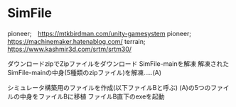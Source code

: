 # SimFile
pioneer;　https://mtkbirdman.com/unity-gamesystem
pioneer;　https://machinemaker.hatenablog.com/
terrain;  https://www.kashmir3d.com/srtm/srtm30/

ダウンロードzipでZipファイルをダウンロード
SimFile-mainを解凍
解凍されたSimFile-mainの中身(5種類のzipファイル)を解凍.....(A)

シミュレータ構築用のファイルを作成(以下ファイルBと呼ぶ)
(A)の5つのファイルの中身をファイルBに移植
ファイルB直下のexeを起動
